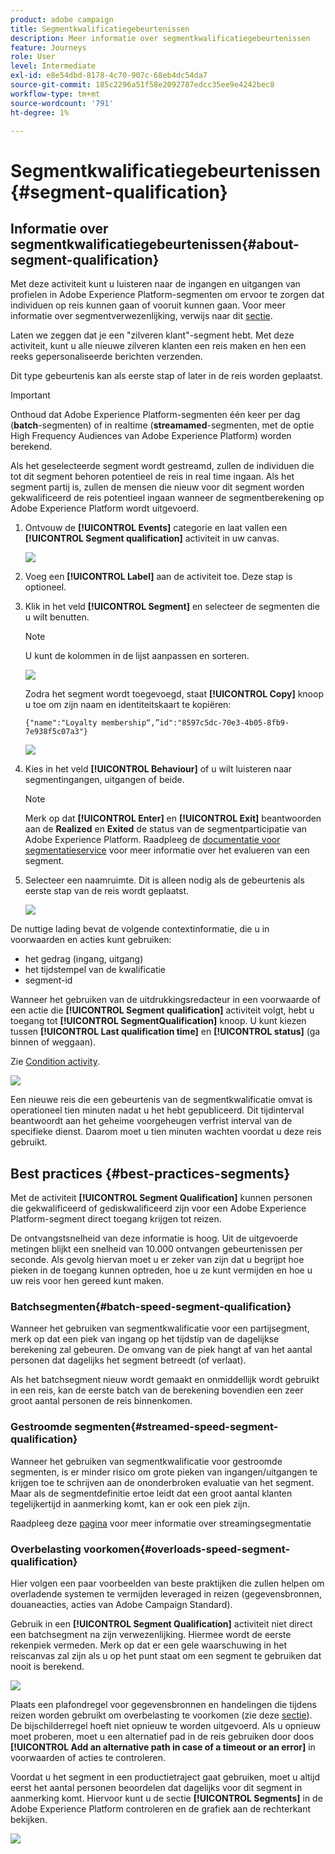 ```yaml
---
product: adobe campaign
title: Segmentkwalificatiegebeurtenissen
description: Meer informatie over segmentkwalificatiegebeurtenissen
feature: Journeys
role: User
level: Intermediate
exl-id: e8e54dbd-8178-4c70-907c-68eb4dc54da7
source-git-commit: 185c2296a51f58e2092787edcc35ee9e4242bec8
workflow-type: tm+mt
source-wordcount: '791'
ht-degree: 1%

---
```


# Segmentkwalificatiegebeurtenissen {#segment-qualification}

## Informatie over segmentkwalificatiegebeurtenissen{#about-segment-qualification}

Met deze activiteit kunt u luisteren naar de ingangen en uitgangen van profielen in Adobe Experience Platform-segmenten om ervoor te zorgen dat individuen op reis kunnen gaan of vooruit kunnen gaan. Voor meer informatie over segmentverwezenlijking, verwijs naar dit [sectie](../segment/about-segments.md).

Laten we zeggen dat je een &quot;zilveren klant&quot;-segment hebt. Met deze activiteit, kunt u alle nieuwe zilveren klanten een reis maken en hen een reeks gepersonaliseerde berichten verzenden.

Dit type gebeurtenis kan als eerste stap of later in de reis worden geplaatst.

>[!IMPORTANT]
>
>Onthoud dat Adobe Experience Platform-segmenten één keer per dag (**batch**-segmenten) of in realtime (**streamamed**-segmenten, met de optie High Frequency Audiences van Adobe Experience Platform) worden berekend.
>
>Als het geselecteerde segment wordt gestreamd, zullen de individuen die tot dit segment behoren potentieel de reis in real time ingaan. Als het segment partij is, zullen de mensen die nieuw voor dit segment worden gekwalificeerd de reis potentieel ingaan wanneer de segmentberekening op Adobe Experience Platform wordt uitgevoerd.


1. Ontvouw de **[!UICONTROL Events]** categorie en laat vallen een **[!UICONTROL Segment qualification]** activiteit in uw canvas.

   ![](../assets/segment5.png)

1. Voeg een **[!UICONTROL Label]** aan de activiteit toe. Deze stap is optioneel.

1. Klik in het veld **[!UICONTROL Segment]** en selecteer de segmenten die u wilt benutten.

   >[!NOTE]
   >
   >U kunt de kolommen in de lijst aanpassen en sorteren.

   ![](../assets/segment6.png)

   Zodra het segment wordt toegevoegd, staat **[!UICONTROL Copy]** knoop u toe om zijn naam en identiteitskaart te kopiëren:

   `{"name":"Loyalty membership“,”id":"8597c5dc-70e3-4b05-8fb9-7e938f5c07a3"}`

   ![](../assets/segment-copy.png)

1. Kies in het veld **[!UICONTROL Behaviour]** of u wilt luisteren naar segmentingangen, uitgangen of beide.

   >[!NOTE]
   >
   >Merk op dat **[!UICONTROL Enter]** en **[!UICONTROL Exit]** beantwoorden aan de **Realized** en **Exited** de status van de segmentparticipatie van Adobe Experience Platform. Raadpleeg de [documentatie voor segmentatieservice](https://experienceleague.adobe.com/docs/experience-platform/segmentation/tutorials/evaluate-a-segment.html?lang=en#interpret-segment-results) voor meer informatie over het evalueren van een segment.

1. Selecteer een naamruimte. Dit is alleen nodig als de gebeurtenis als eerste stap van de reis wordt geplaatst.

   ![](../assets/segment7.png)

De nuttige lading bevat de volgende contextinformatie, die u in voorwaarden en acties kunt gebruiken:

* het gedrag (ingang, uitgang)
* het tijdstempel van de kwalificatie
* segment-id

Wanneer het gebruiken van de uitdrukkingsredacteur in een voorwaarde of een actie die **[!UICONTROL Segment qualification]** activiteit volgt, hebt u toegang tot **[!UICONTROL SegmentQualification]** knoop. U kunt kiezen tussen **[!UICONTROL Last qualification time]** en **[!UICONTROL status]** (ga binnen of weggaan).

Zie [Condition activity](../building-journeys/condition-activity.md#about_condition).

![](../assets/segment8.png)

Een nieuwe reis die een gebeurtenis van de segmentkwalificatie omvat is operationeel tien minuten nadat u het hebt gepubliceerd. Dit tijdinterval beantwoordt aan het geheime voorgeheugen verfrist interval van de specifieke dienst. Daarom moet u tien minuten wachten voordat u deze reis gebruikt.

## Best practices {#best-practices-segments}

Met de activiteit **[!UICONTROL Segment Qualification]** kunnen personen die gekwalificeerd of gediskwalificeerd zijn voor een Adobe Experience Platform-segment direct toegang krijgen tot reizen.

De ontvangstsnelheid van deze informatie is hoog. Uit de uitgevoerde metingen blijkt een snelheid van 10.000 ontvangen gebeurtenissen per seconde. Als gevolg hiervan moet u er zeker van zijn dat u begrijpt hoe pieken in de toegang kunnen optreden, hoe u ze kunt vermijden en hoe u uw reis voor hen gereed kunt maken.

### Batchsegmenten{#batch-speed-segment-qualification}

Wanneer het gebruiken van segmentkwalificatie voor een partijsegment, merk op dat een piek van ingang op het tijdstip van de dagelijkse berekening zal gebeuren. De omvang van de piek hangt af van het aantal personen dat dagelijks het segment betreedt (of verlaat).

Als het batchsegment nieuw wordt gemaakt en onmiddellijk wordt gebruikt in een reis, kan de eerste batch van de berekening bovendien een zeer groot aantal personen de reis binnenkomen.

### Gestroomde segmenten{#streamed-speed-segment-qualification}

Wanneer het gebruiken van segmentkwalificatie voor gestroomde segmenten, is er minder risico om grote pieken van ingangen/uitgangen te krijgen toe te schrijven aan de ononderbroken evaluatie van het segment. Maar als de segmentdefinitie ertoe leidt dat een groot aantal klanten tegelijkertijd in aanmerking komt, kan er ook een piek zijn.

Raadpleeg deze [pagina](https://experienceleague.adobe.com/docs/experience-platform/segmentation/api/streaming-segmentation.html#api) voor meer informatie over streamingsegmentatie

### Overbelasting voorkomen{#overloads-speed-segment-qualification}

Hier volgen een paar voorbeelden van beste praktijken die zullen helpen om overladende systemen te vermijden leveraged in reizen (gegevensbronnen, douaneacties, acties van Adobe Campaign Standard).

Gebruik in een **[!UICONTROL Segment Qualification]** activiteit niet direct een batchsegment na zijn verwezenlijking. Hiermee wordt de eerste rekenpiek vermeden. Merk op dat er een gele waarschuwing in het reiscanvas zal zijn als u op het punt staat om een segment te gebruiken dat nooit is berekend.

![](../assets/segment-error.png)

Plaats een plafondregel voor gegevensbronnen en handelingen die tijdens reizen worden gebruikt om overbelasting te voorkomen (zie deze [sectie](../api/capping.md)). De bijschilderregel hoeft niet opnieuw te worden uitgevoerd. Als u opnieuw moet proberen, moet u een alternatief pad in de reis gebruiken door doos **[!UICONTROL Add an alternative path in case of a timeout or an error]** in voorwaarden of acties te controleren.

Voordat u het segment in een productietraject gaat gebruiken, moet u altijd eerst het aantal personen beoordelen dat dagelijks voor dit segment in aanmerking komt. Hiervoor kunt u de sectie **[!UICONTROL Segments]** in de Adobe Experience Platform controleren en de grafiek aan de rechterkant bekijken.

![](../assets/segment-overload.png)
